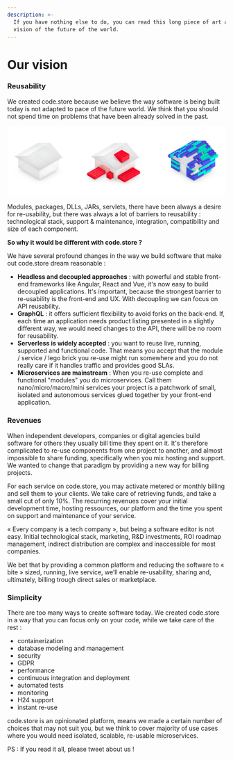 ```yaml
---
description: >-
  If you have nothing else to do, you can read this long piece of art about our
  vision of the future of the world.
---
```


# Our vision

### Reusability

We created code.store because we believe the way software is being built today is not adapted to pace of the future world. We think that you should not spend time on problems that have been already solved in the past.  

![From custom built monolith to software editor powered monoliths to re-usable API components](.gitbook/assets/image%20%281%29.png)

Modules, packages, DLLs, JARs, servlets, there have been always a desire for re-usability, but there was always a lot of barriers to reusability : technological stack, support & maintenance, integration, compatibility and size of each component. 

**So why it would be different with code.store ?**

We have several profound changes in the way we build software that make out code.store dream reasonable : 

* **Headless and decoupled approaches** : with powerful and stable front-end frameworks like Angular, React and Vue, it's now easy to build decoupled applications. It's important, because the strongest barrier to re-usability is the front-end and UX. With decoupling we can focus on API reusability.
* **GraphQL** : it offers sufficient flexibility to avoid forks on the back-end. If, each time an application needs product listing presented in a slightly different way, we would need changes to the API, there will be no room for reusability.
* **Serverless is widely accepted** : you want to reuse live, running, supported and functional code. That means you accept that the module / service / lego brick you re-use might run somewhere and you do not really care if it handles traffic and provides good SLAs.
* **Microservices are mainstream** : When you re-use complete and functional "modules" you do microservices. Call them nano/micro/macro/mini services your project is a patchwork of small, isolated and autonomous services glued together by your front-end application.

### Revenues

When independent developers, companies or digital agencies build software for others they usually bill time they spent on it. It's therefore complicated to re-use components from one project to another, and almost impossible to share funding, specifically when you mix hosting and support. We wanted to change that paradigm by providing a new way for billing projects. 

For each service on code.store, you may activate metered or monthly billing and sell them to your clients. We take care of retrieving funds, and take a small cut of only 10%. The recurring revenues cover your initial development time, hosting ressources, our platform and the time you spent on support and maintenance of your service. 

« Every company is a tech company », but being a software editor is not easy. Initial technological stack, marketing, R&D investments, ROI roadmap management, indirect distribution are complex and inaccessible for most companies.

We bet that by providing a common platform and reducing the software to « bite » sized, running, live service, we’ll enable re-usability, sharing and, ultimately, billing trough direct sales or marketplace.

### Simplicity

There are  too many ways to create software today. We created code.store in a way that you can focus only on your code, while we take care of the rest : 

* containerization
* database modeling and management
* security
* GDPR
* performance
* continuous integration and deployment
* automated tests
* monitoring
* H24 support
* instant re-use

code.store is an opinionated platform, means we made a certain number of choices that may not suit you, but we think to cover majority of use cases where you would need isolated, scalable, re-usable microservices.

PS : If you read it all, please tweet about us ! 

